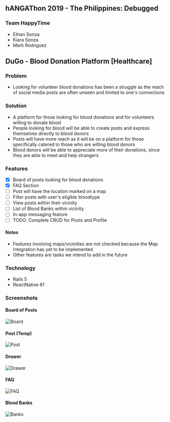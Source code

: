 ## hANGAThon 2019 - The Philippines: Debugged

### Team HappyTime
- Ethan Sonza
- Kiara Sonza
- Mark Rodriguez

## DuGo - Blood Donation Platform [Healthcare]

### Problem
- Looking for volunteer blood donations has been a struggle as the reach of social media posts are often unseen and limited to one's connections

### Solution
- A platform for those looking for blood donations and for volunteers willing to donate blood
- People looking for blood will be able to create posts and express themselves directly to blood donors
- Posts will have more reach as it will be on a platform for those specifically catered to those who are willing blood donors
- Blood donors will be able to appreciate more of their donations, since they are able to meet and help strangers

### Features
- [x] Board of posts looking for blood donations
- [x] FAQ Section
- [ ] Post will have the location marked on a map
- [ ] Filter posts with user's eligible bloodtype
- [ ] View posts within their vicinity
- [ ] List of Blood Banks within vicinity
- [ ] In-app messaging feature
- [ ] TODO: Complete CRUD for Posts and Profile

#### Notes
- Features involving maps/vicinities are not checked because the Map integration has yet to be implemented
- Other features are tasks we intend to add in the future

### Technology
- Rails 5
- ReactNative 61

### Screenshots

#### Board of Posts
<img src="./readme/board.jpg" alt="Board"/>

#### Post (Temp)
<img src="./readme/post.jpg" alt="Post"/>

#### Drawer
<img src="./readme/drawer.jpg" alt="Drawer"/>

#### FAQ
<img src="./readme/faq.jpg" alt="FAQ"/>

#### Blood Banks
<img src="./readme/banks.PNG" alt="Banks"/>